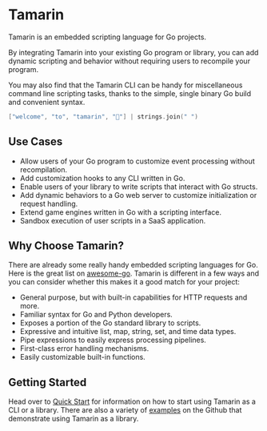 # Tamarin

Tamarin is an embedded scripting language for Go projects.

By integrating Tamarin into your existing Go program or library, you can add
dynamic scripting and behavior without requiring users to recompile your program.

You may also find that the Tamarin CLI can be handy for miscellaneous command
line scripting tasks, thanks to the simple, single binary Go build and convenient
syntax.

```go
["welcome", "to", "tamarin", "👋"] | strings.join(" ")
```

## Use Cases

- Allow users of your Go program to customize event processing without recompilation.
- Add customization hooks to any CLI written in Go.
- Enable users of your library to write scripts that interact with Go structs.
- Add dynamic behaviors to a Go web server to customize initialization or
  request handling.
- Extend game engines written in Go with a scripting interface.
- Sandbox execution of user scripts in a SaaS application.

## Why Choose Tamarin?

There are already some really handy embedded scripting languages for Go. Here is
the great list on [awesome-go](https://github.com/avelino/awesome-go#embeddable-scripting-languages).
Tamarin is different in a few ways and you can consider whether this makes it a
good match for your project:

- General purpose, but with built-in capabilities for HTTP requests and more.
- Familiar syntax for Go and Python developers.
- Exposes a portion of the Go standard library to scripts.
- Expressive and intuitive list, map, string, set, and time data types.
- Pipe expressions to easily express processing pipelines.
- First-class error handling mechanisms.
- Easily customizable built-in functions.

## Getting Started

Head over to [Quick Start](quick-start.md) for information on how to start using
Tamarin as a CLI or a library. There are also a variety of
[examples](https://github.com/cloudcmds/tamarin/tree/main/cmd) on the Github that
demonstrate using Tamarin as a library.
